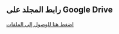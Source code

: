 ## رابط المجلد على Google Drive
[اضغط هنا للوصول إلى الملفات](https://drive.google.com/drive/folders/1yUOb03SGfDg2Pzm6SjvE-G-fvqZyVCes?usp=sharing)
